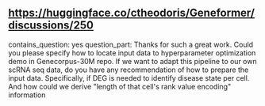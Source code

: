## https://huggingface.co/ctheodoris/Geneformer/discussions/250

contains_question: yes
question_part: Thanks for such a great work. Could you please specify how to locate input data to hyperparameter optimization demo in Genecorpus-30M repo. If we want to adapt this pipeline to our own scRNA seq data, do you have any recommendation of how to prepare the input data. Specifically, if DEG is needed to identify disease state per cell. And how could we derive "length of that cell's rank value encoding" information